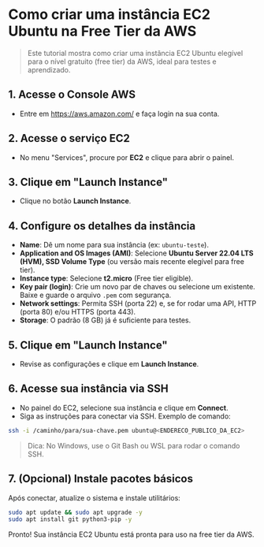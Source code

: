 # Como criar uma instância EC2 Ubuntu na Free Tier da AWS

> Este tutorial mostra como criar uma instância EC2 Ubuntu elegível para o nível gratuito (free tier) da AWS, ideal para testes e aprendizado.

## 1. Acesse o Console AWS
- Entre em https://aws.amazon.com/ e faça login na sua conta.

## 2. Acesse o serviço EC2
- No menu "Services", procure por **EC2** e clique para abrir o painel.

## 3. Clique em "Launch Instance"
- Clique no botão **Launch Instance**.

## 4. Configure os detalhes da instância
- **Name**: Dê um nome para sua instância (ex: `ubuntu-teste`).
- **Application and OS Images (AMI)**: Selecione **Ubuntu Server 22.04 LTS (HVM), SSD Volume Type** (ou versão mais recente elegível para free tier).
- **Instance type**: Selecione **t2.micro** (Free tier eligible).
- **Key pair (login)**: Crie um novo par de chaves ou selecione um existente. Baixe e guarde o arquivo `.pem` com segurança.
- **Network settings**: Permita SSH (porta 22) e, se for rodar uma API, HTTP (porta 80) e/ou HTTPS (porta 443).
- **Storage**: O padrão (8 GB) já é suficiente para testes.

## 5. Clique em "Launch Instance"
- Revise as configurações e clique em **Launch Instance**.

## 6. Acesse sua instância via SSH
- No painel do EC2, selecione sua instância e clique em **Connect**.
- Siga as instruções para conectar via SSH. Exemplo de comando:

```bash
ssh -i /caminho/para/sua-chave.pem ubuntu@<ENDERECO_PUBLICO_DA_EC2>
```

> Dica: No Windows, use o Git Bash ou WSL para rodar o comando SSH.

## 7. (Opcional) Instale pacotes básicos
Após conectar, atualize o sistema e instale utilitários:

```bash
sudo apt update && sudo apt upgrade -y
sudo apt install git python3-pip -y
```

Pronto! Sua instância EC2 Ubuntu está pronta para uso na free tier da AWS.